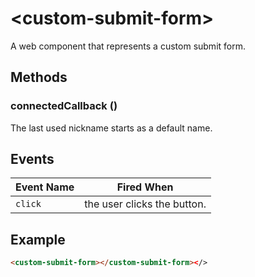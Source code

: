 # &lt;custom-submit-form&gt;

A web component that represents a custom submit form.

## Methods

### connectedCallback ()

The last used nickname starts as a default name.


## Events

| Event Name | Fired When |
|------------|------------|
| `click`| the user clicks the button.


## Example

```html
<custom-submit-form></custom-submit-form></>
```